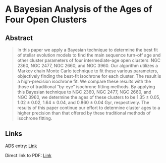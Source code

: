 # A Bayesian Analysis of the Ages of Four Open Clusters


## Abstract

> In this paper we apply a Bayesian technique to determine the best fit of stellar evolution models to find the main sequence turn-off age and other cluster parameters of four intermediate-age open clusters: NGC 2360, NGC 2477, NGC 2660, and NGC 3960. Our algorithm utilizes a Markov chain Monte Carlo technique to fit these various parameters, objectively finding the best-fit isochrone for each cluster. The result is a high-precision isochrone fit. We compare these results with the those of traditional “by-eye” isochrone fitting methods. By applying this Bayesian technique to NGC 2360, NGC 2477, NGC 2660, and NGC 3960, we determine the ages of these clusters to be 1.35 ± 0.05, 1.02 ± 0.02, 1.64 ± 0.04, and 0.860 ± 0.04 Gyr, respectively. The results of this paper continue our effort to determine cluster ages to a higher precision than that offered by these traditional methods of isochrone fitting.


## Links

ADS entry: [Link](https://ui.adsabs.harvard.edu//#abs/2016ApJ...828...79J/abstract)

Direct link to PDF: [Link](https://iopscience.iop.org/article/10.3847/0004-637X/828/2/79/pdf)